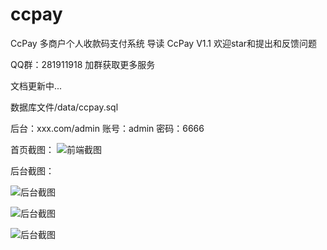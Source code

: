 # ccpay
CcPay 多商户个人收款码支付系统
导读
CcPay V1.1 欢迎star和提出和反馈问题

QQ群：281911918 加群获取更多服务

文档更新中...

数据库文件/data/ccpay.sql

后台：xxx.com/admin 账号：admin 密码：6666

首页截图：
![前端截图](https://github.com/iboxun/ccpay/blob/master/upload/WX20191008-183514.png)

后台截图：

![后台截图](https://github.com/iboxun/ccpay/blob/master/upload/WX20191008-183455.png)

![后台截图](https://github.com/iboxun/ccpay/blob/master/upload/WX20191008-183548.png)

![后台截图](https://github.com/iboxun/ccpay/blob/master/upload/WX20191008-183514.png)
